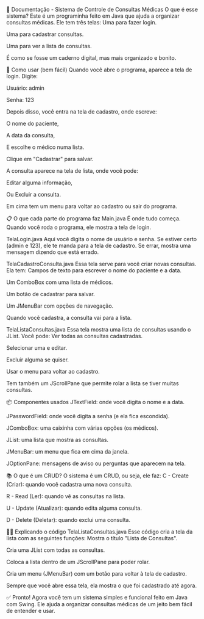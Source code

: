 🧾 Documentação - Sistema de Controle de Consultas Médicas
O que é esse sistema?
Este é um programinha feito em Java que ajuda a organizar consultas médicas.
 Ele tem três telas:
Uma para fazer login.


Uma para cadastrar consultas.


Uma para ver a lista de consultas.


É como se fosse um caderno digital, mas mais organizado e bonito.

👶 Como usar (bem fácil)
Quando você abre o programa, aparece a tela de login.
 Digite:


Usuário: admin


Senha: 123


Depois disso, você entra na tela de cadastro, onde escreve:


O nome do paciente,


A data da consulta,


E escolhe o médico numa lista.


Clique em "Cadastrar" para salvar.


A consulta aparece na tela de lista, onde você pode:


Editar alguma informação,


Ou Excluir a consulta.


Em cima tem um menu para voltar ao cadastro ou sair do programa.



📋 O que cada parte do programa faz
Main.java
É onde tudo começa. Quando você roda o programa, ele mostra a tela de login.

TelaLogin.java
Aqui você digita o nome de usuário e senha.
 Se estiver certo (admin e 123), ele te manda para a tela de cadastro.
 Se errar, mostra uma mensagem dizendo que está errado.

TelaCadastroConsulta.java
Essa tela serve para você criar novas consultas.
Ela tem:
Campos de texto para escrever o nome do paciente e a data.


Um ComboBox com uma lista de médicos.


Um botão de cadastrar para salvar.


Um JMenuBar com opções de navegação.


Quando você cadastra, a consulta vai para a lista.

TelaListaConsultas.java
Essa tela mostra uma lista de consultas usando o JList.
Você pode:
Ver todas as consultas cadastradas.


Selecionar uma e editar.


Excluir alguma se quiser.


Usar o menu para voltar ao cadastro.


Tem também um JScrollPane que permite rolar a lista se tiver muitas consultas.

📦 Componentes usados
JTextField: onde você digita o nome e a data.


JPasswordField: onde você digita a senha (e ela fica escondida).


JComboBox: uma caixinha com várias opções (os médicos).


JList: uma lista que mostra as consultas.


JMenuBar: um menu que fica em cima da janela.


JOptionPane: mensagens de aviso ou perguntas que aparecem na tela.



📚 O que é um CRUD?
O sistema é um CRUD, ou seja, ele faz:
C - Create (Criar): quando você cadastra uma nova consulta.


R - Read (Ler): quando vê as consultas na lista.


U - Update (Atualizar): quando edita alguma consulta.


D - Delete (Deletar): quando exclui uma consulta.



👨‍🏫 Explicando o código TelaListaConsultas.java
Esse código cria a tela da lista com as seguintes funções:
Mostra o título "Lista de Consultas".


Cria uma JList com todas as consultas.


Coloca a lista dentro de um JScrollPane para poder rolar.


Cria um menu (JMenuBar) com um botão para voltar à tela de cadastro.


Sempre que você abre essa tela, ela mostra o que foi cadastrado até agora.



✅ Pronto!
Agora você tem um sistema simples e funcional feito em Java com Swing.
 Ele ajuda a organizar consultas médicas de um jeito bem fácil de entender e usar.

